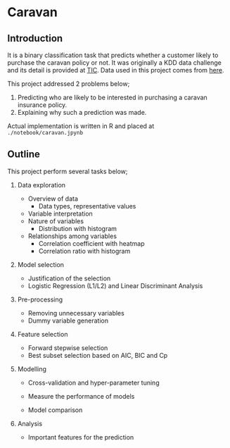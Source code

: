 # Caravan
## Introduction
It is a binary classification task that predicts whether a customer likely to purchase the caravan policy or not. It was originally a KDD data challenge and its detail is provided at [TIC](http://kdd.ics.uci.edu/databases/tic/). Data used in this project comes from [here](http://kdd.ics.uci.edu/databases/tic/tic.html).

This project addressed 2 problems below;

1. Predicting who are likely to be interested in purchasing a caravan insurance policy.
2. Explaining why such a prediction was made.

Actual implementation is written in R and placed at `./notebook/caravan.jpynb`

## Outline
This project perform several tasks below;

1. Data exploration
   - Overview of data
     - Data types, representative values
   - Variable interpretation
   - Nature of variables
     - Distribution with histogram
   - Relationships among variables
     - Correlation coefficient with heatmap
     - Correlation ratio with histogram
   
2. Model selection

   - Justification of the selection
   - Logistic Regression (L1/L2) and Linear Discriminant Analysis

3. Pre-processing

   - Removing unnecessary variables
   - Dummy variable generation

4. Feature selection

   - Forward stepwise selection
   - Best subset selection based on AIC, BIC and Cp

5. Modelling

   - Cross-validation and hyper-parameter tuning

   - Measure the performance of models
   - Model comparison

6. Analysis

   - Important features for the prediction